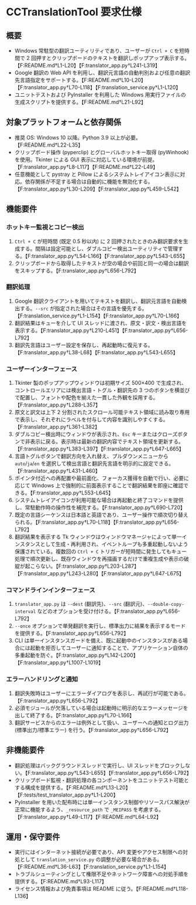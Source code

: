 # CCTranslationTool 要求仕様

## 概要
- Windows 常駐型の翻訳ユーティリティであり、ユーザーが `Ctrl + C` を短時間で 2 回押すとクリップボードのテキストを翻訳しポップアップ表示する。【F:README.md†L1-L20】【F:translator_app.py†L241-L319】
- Google 翻訳の Web API を利用し、翻訳元言語の自動判別および任意の翻訳先言語指定をサポートする。【F:README.md†L10-L20】【F:translator_app.py†L70-L118】【F:translation_service.py†L1-L120】
- ユニットテストおよび PyInstaller を利用した Windows 用実行ファイルの生成スクリプトを提供する。【F:README.md†L21-L92】

## 対象プラットフォームと依存関係
- 推奨 OS: Windows 10 以降。Python 3.9 以上が必要。【F:README.md†L22-L35】
- クリップボード操作 (pyperclip) とグローバルホットキー取得 (pyWinhook) を使用。Tkinter による GUI 表示に対応している環境が前提。【F:translator_app.py†L8-L117】【F:README.md†L22-L49】
- 任意機能として pystray と Pillow によるシステムトレイアイコン表示に対応。依存関係が不足する場合は自動的に機能を無効化する。【F:translator_app.py†L30-L209】【F:translator_app.py†L459-L542】

## 機能要件
### ホットキー監視とコピー検出
1. `Ctrl + C` が短時間 (既定 0.5 秒以内) に 2 回押されたときのみ翻訳要求を生成する。間隔は設定可能とし、ダブルコピー検出ユーティリティで管理する。【F:translator_app.py†L54-L166】【F:translator_app.py†L543-L655】
2. クリップボードから取得したテキストが空の場合や前回と同一の場合は翻訳をスキップする。【F:translator_app.py†L656-L792】

### 翻訳処理
1. Google 翻訳クライアントを用いてテキストを翻訳し、翻訳元言語を自動検出する。`--src` が指定された場合はその言語を優先する。【F:translation_service.py†L1-L154】【F:translator_app.py†L70-L166】
2. 翻訳結果はキューを介して UI スレッドに渡され、原文・訳文・検出言語を表示する。【F:translator_app.py†L210-L451】【F:translator_app.py†L656-L792】
3. 翻訳先言語はユーザー設定を保存し、再起動時に復元する。【F:translator_app.py†L38-L68】【F:translator_app.py†L543-L655】

### ユーザーインターフェース
1. Tkinter 製のポップアップウィンドウは初期サイズ 500×400 で生成され、コントロールエリアには検出言語・トグル・翻訳先の 3 つのボタンを横並びで配置し、フォントや配色を揃えた一貫した外観を採用する。【F:translator_app.py†L288-L357】
2. 原文と訳文は上下 2 分割されたスクロール可能テキスト領域に読み取り専用で表示し、それぞれにラベルを付与して内容を識別しやすくする。【F:translator_app.py†L361-L382】
3. ダブルコピー検出時にウィンドウが表示され、`Esc` キーまたはクローズボタンで非表示に戻る。表示時は最新の翻訳内容でテキスト領域を更新する。【F:translator_app.py†L383-L397】【F:translator_app.py†L647-L665】
4. 言語トグルボタンで翻訳方向を入れ替え、プルダウンメニューから `auto`/`ja`/`en` を選択して検出言語と翻訳先言語を明示的に設定できる。【F:translator_app.py†L431-L460】
5. ポインタ付近への再配置や最前面化、フォーカス獲得を自動で行い、必要に応じて Windows 上で強制的に前面表示することで翻訳結果を即座に確認できる。【F:translator_app.py†L553-L645】
6. システムトレイアイコンが利用可能な場合は再起動と終了コマンドを提供し、常駐動作時の操作性を補完する。【F:translator_app.py†L690-L720】
7. 既定の言語シーケンスは日本語と英語であり、ユーザー操作で順次切り替えられる。【F:translator_app.py†L70-L118】【F:translator_app.py†L656-L792】
8. 翻訳結果を表示する Tk ウィンドウはウィンドウマネージャによって単一インスタンスとして生成・再利用され、イベントループも多重起動しないよう保護されている。複数回の `Ctrl + C` トリガーが短時間に発生してもキュー処理で順次更新し、既存ウィンドウを再描画するだけで重複生成や表示の破綻が起こらない。【F:translator_app.py†L203-L287】【F:translator_app.py†L243-L280】【F:translator_app.py†L647-L675】

### コマンドラインインターフェース
1. `translator_app.py` は `--dest` (翻訳先)、`--src` (翻訳元)、`--double-copy-interval` などのオプションを受け付ける。【F:translator_app.py†L656-L792】
2. `--once` オプションで単発翻訳を実行し、標準出力に結果を表示するモードを提供する。【F:translator_app.py†L656-L792】
3. CLI は単一インスタンスガードを備え、既に起動中のインスタンスがある場合には起動を拒否してユーザーに通知することで、アプリケーション自体の多重起動を防ぐ。【F:translator_app.py†L142-L200】【F:translator_app.py†L1007-L1019】

### エラーハンドリングと通知
1. 翻訳失敗時はユーザーにエラーダイアログを表示し、再試行が可能である。【F:translator_app.py†L656-L792】
2. 必須モジュールが欠落している場合は起動時に明示的なエラーメッセージを出して終了する。【F:translator_app.py†L70-L166】
3. 翻訳サービスからのエラーは例外として扱い、ユーザーへの通知とログ出力 (標準出力/標準エラー) を行う。【F:translator_app.py†L656-L792】

## 非機能要件
- 翻訳処理はバックグラウンドスレッドで実行し、UI スレッドをブロックしない。【F:translator_app.py†L543-L655】【F:translator_app.py†L656-L792】
- クリップボード監視・翻訳処理の各コンポーネントをユニットテスト可能とする構成を提供する。【F:README.md†L13-L20】【F:tests/test_translator_app.py†L1-L200】
- PyInstaller を用いた配布時には単一インスタンス制御やリソースパス解決が正常に機能するよう、`_resource_path` で `_MEIPASS` を考慮する。【F:translator_app.py†L49-L117】【F:README.md†L64-L92】

## 運用・保守要件
- 実行にはインターネット接続が必要であり、API 変更やアクセス制限への対処として `translation_service.py` の調整が必要な場合がある。【F:README.md†L36-L63】【F:translation_service.py†L1-L154】
- トラブルシューティングとして権限不足やネットワーク障害への対処手順を提供する。【F:README.md†L93-L117】
- ライセンス情報および免責事項は README に従う。【F:README.md†L118-L136】
